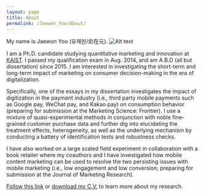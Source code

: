 ```yaml
---
layout: page
title: About
permalink: /Jaewon_Yoo/About/
---
```


My name is Jaewon Yoo (유재원/俞在元). 
![Alt text](https://raw.githubusercontent.com/j1yoo4/j1yoo4.github.io/master/Jaewon%20Yoo_5.png?raw=true "Jaewon Yoo")

I am a Ph.D. candidate studying quantitative marketing and innovation at [KAIST](https://btm.kaist.ac.kr/en/). I passed my qualification exam in Aug. 2014, and am A.B.D (all but dissertation) since 2015. I am interested in investigating the short-term and long-term impact of marketing on consumer decision-making in the era of digitalization. 

Specifically, one of the essays in my dissertation investigates the impact of digitization in the payment industry (i.e., third party mobile payments such as Google pay, WeChat pay, and Kakao pay) on consumption behavior (preparing for submission at the Marketing Science: Frontier). I use a mixture of quasi-experimental methods in conjunction with noble fine-grained customer purchase data and further dig into elucidating the treatment effects, heterogeneity, as well as the underlying mechanism by conducting a battery of identification tests and robustness checks.

I have also worked on a large scaled field experiment in collaboration with a book retailer where my coauthors and I have investigated how mobile content marketing can be used to resolve the two persisting issues with mobile marketing (i.e., low engagement and low conversion; preparing for submission at the Journal of Marketing Research).

[Follow this link](/research/) or [download my C.V.](/c.v./) to learn more about my research.
